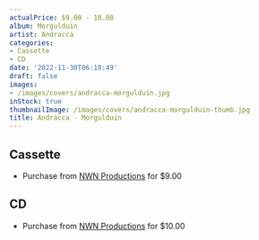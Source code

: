 ```yaml
---
actualPrice: $9.00 - 10.00
album: Morgulduin
artist: Andracca
categories:
- Cassette
- CD
date: '2022-11-30T06:10:49'
draft: false
images:
- /images/covers/andracca-morgulduin.jpg
inStock: true
thumbnailImage: /images/covers/andracca-morgulduin-thumb.jpg
title: Andracca - Morgulduin
---
```


## Cassette
* Purchase from [NWN Productions](http://shop.nwnprod.com/index.php?route=product/product&path=73&product_id=18020&sort=pd.name&order=ASC) for $9.00
## CD
* Purchase from [NWN Productions](http://shop.nwnprod.com/index.php?route=product/product&path=93&product_id=18005&sort=pd.name&order=ASC) for $10.00
